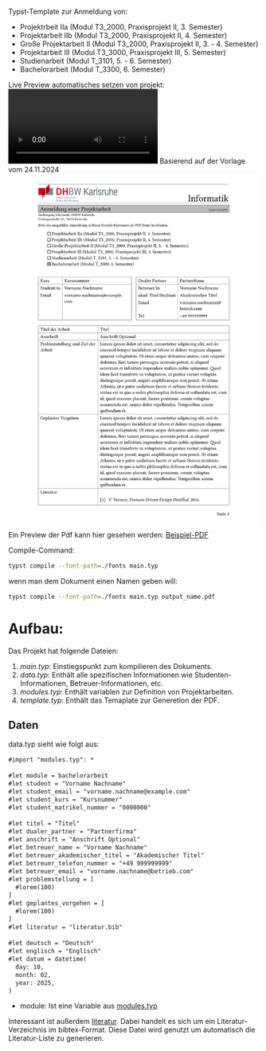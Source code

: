 Typst-Template zur Anmeldung von:

- Projektrbeit IIa (Modul T3_2000, Praxisprojekt II, 3. Semester)
- Projektarbeit IIb (Modul T3_2000, Praxisprojekt II, 4. Semester)
- Große Projektarbeit II (Modul T3_2000, Praxisprojekt II, 3. - 4. Semester)
- Projektarbeit III (Modul T3_3000, Praxisprojekt III, 5. Semester)
- Studienarbeit (Modul T_3101, 5. - 6. Semester)
- Bachelorarbeit (Modul T_3300, 6. Semester)

Live Preview automatisches setzen von projekt:
![](https://github.com/dolerich-hirnfiedler/typst-dhbw-anmeldung-template/raw/refs/heads/main/recoding.mov)
Basierend auf der Vorlage vom  24.11.2024
![](./erste_seite-0.png)
Ein Preview der Pdf kann hier gesehen werden: [Beispiel-PDF](./main.pdf)

Compile-Command:
```bash
typst compile --font-path=./fonts main.typ 
```
wenn man dem Dokument einen Namen geben will:
```bash
typst compile --font-path=./fonts main.typ output_name.pdf
```
# Aufbau:
Das Projekt hat folgende Dateien:
1. *main.typ*: Einstiegspunkt zum kompilieren des Dokuments.
2. *data.typ*: Enthält alle spezifischen Informationen wie Studenten-Informationen, Betreuer-Informationen, etc.
3. *modules.typ*: Enthält variablen zur Definition von Projektarbeiten.
4. *template.typ*: Enthält das Temaplate zur Generetion der PDF.

## Daten
data.typ sieht wie folgt aus:
```typst
#import "modules.typ": *

#let module = bachelorarbeit
#let student = "Vorname Nachname"
#let student_email = "vorname.nachname@example.com"
#let student_kurs = "Kursnummer"
#let student_matrikel_nummer = "0000000"

#let titel = "Titel"
#let dualer_partner = "Partnerfirma"
#let anschrift = "Anschrift Optional"
#let betreuer_name = "Vorname Nachname"
#let betreuer_akademischer_titel = "Akademischer Titel"
#let betreuer_telefon_nummer = "+49 999999999"
#let betreuer_email = "vorname.nachname@betrieb.com"
#let problemstellung = [
  #lorem(100)
]
#let geplantes_vorgehen = [
  #lorem(100)
]
#let literatur = "literatur.bib"

#let deutsch = "Deutsch"
#let englisch = "Englisch"
#let datum = datetime(
  day: 10,
  month: 02,
  year: 2025,
)
```
- module: Ist eine Variable aus [modules.typ](./modules.typ)

Interessant ist außerdem [literatur](./literatur.bib). Dabei handelt es sich um ein Literatur-Verzeichnis im bibtex-Format.
Diese Datei wird genutzt um automatisch die Literatur-Liste zu generieren. 


